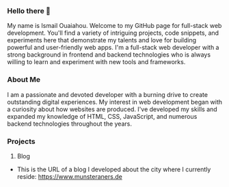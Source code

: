 ### Hello there 👋
My name is Ismail Ouaiahou. Welcome to my GitHub page for full-stack web development. You'll find a variety of intriguing projects, code snippets, and experiments here that demonstrate my talents and love for building powerful and user-friendly web apps. I'm a full-stack web developer with a strong background in frontend and backend technologies who is always willing to learn and experiment with new tools and frameworks.
### About Me 
I am a passionate and devoted developer with a burning drive to create outstanding digital experiences. My interest in web development began with a curiosity about how websites are produced. I've developed my skills and expanded my knowledge of HTML, CSS, JavaScript, and numerous backend technologies throughout the years.
### Projects
1. Blog
 - This is the URL of a blog I developed about the city where I currently reside: https://www.munsteraners.de 









 
